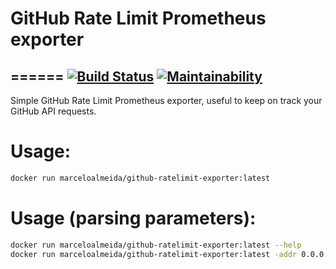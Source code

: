 # GitHub Rate Limit Prometheus exporter
======
[![Build Status](https://travis-ci.org/marceloalmeida/github-ratelimit-exporter.svg?branch=master)](https://travis-ci.org/marceloalmeida/github-ratelimit-exporter)
[![Maintainability](https://api.codeclimate.com/v1/badges/cdd1c4ee47b13b902f92/maintainability)](https://codeclimate.com/github/marcelosousaalmeida/github-ratelimit-exporter/maintainability)
---

Simple GitHub Rate Limit Prometheus exporter, useful to keep on track your GitHub API requests.

# Usage:
```sh
docker run marceloalmeida/github-ratelimit-exporter:latest
```

# Usage (parsing parameters):
```sh
docker run marceloalmeida/github-ratelimit-exporter:latest --help
docker run marceloalmeida/github-ratelimit-exporter:latest -addr 0.0.0.0:8080
```

